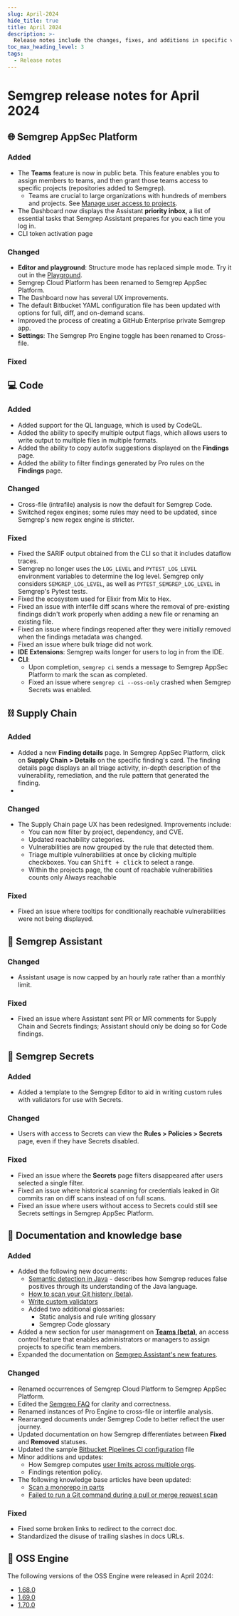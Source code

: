 ```yaml
---
slug: April-2024
hide_title: true
title: April 2024
description: >-
  Release notes include the changes, fixes, and additions in specific versions of Semgrep.
toc_max_heading_level: 3
tags:
  - Release notes
---
```


# Semgrep release notes for April 2024

## 🌐 Semgrep AppSec Platform

<!-- Sara -->

### Added

- The **Teams** feature is now in public beta. This feature enables you to assign members to teams, and then grant those teams access to specific projects (repositories added to Semgrep).
    - Teams are crucial to large organizations with hundreds of members and projects. See [<i class="fa-regular fa-file-lines"></i> Manage user access to projects](/deployment/team).
- The Dashboard now displays the Assistant **priority inbox**, a list of essential tasks that Semgrep Assistant prepares for you each time you log in. <!-- 13768 -->
- CLI token activation page <!--13660 -->

### Changed

- **Editor and playground**: Structure mode has replaced simple mode. Try it out in the [<i class="fas fa-external-link fa-xs"></i> Playground](https://semgrep.dev/playground/new).
- Semgrep Cloud Platform has been renamed to Semgrep AppSec Platform.
- The Dashboard now has several UX improvements.
- The default Bitbucket YAML configuration file has been updated with options for full, diff, and on-demand scans.
- Improved the process of creating a GitHub Enterprise private Semgrep app. <!-- 13675 -->
- **Settings**: The Semgrep Pro Engine toggle has been renamed to <i class="fa-solid fa-toggle-large-on"></i> Cross-file.

### Fixed

## 💻 Code

### Added

- Added support for the QL language, which is used by CodeQL.
- Added the ability to specify multiple output flags, which allows users to write output to multiple files in multiple formats.
- Added the ability to copy autofix suggestions displayed on the **Findings** page.
- Added the ability to filter findings generated by Pro rules on the **Findings** page.

### Changed

- Cross-file (intrafile) analysis is now the default for Semgrep Code.
- Switched regex engines; some rules may need to be updated, since Semgrep's new regex engine is stricter.

### Fixed

- Fixed the SARIF output obtained from the CLI so that it includes dataflow traces.
- Semgrep no longer uses the `LOG_LEVEL` and `PYTEST_LOG_LEVEL` environment variables to determine the log level. Semgrep only considers `SEMGREP_LOG_LEVEL`, as well as `PYTEST_SEMGREP_LOG_LEVEL` in Semgrep's Pytest tests.
- Fixed the ecosystem used for Elixir from Mix to Hex.
- Fixed an issue with interfile diff scans where the removal of pre-existing findings
didn't work properly when adding a new file or renaming an existing file.
- Fixed an issue where findings reopened after they were initially removed when the findings metadata was changed.
- Fixed an issue where bulk triage did not work.
- **IDE Extensions**: Semgrep waits longer for users to log in from the IDE.
- **CLI**:
  - Upon completion, `semgrep ci` sends a message to Semgrep AppSec Platform to mark the scan as completed.
  - Fixed an issue where `semgrep ci --oss-only` crashed when Semgrep Secrets was enabled.

## ⛓️  Supply Chain

### Added

- Added a new **Finding details** page. In Semgrep AppSec Platform, click on **Supply Chain > Details** on the specific finding's card. The finding details page displays an all triage activity, in-depth description of the vulnerability, remediation, and the rule pattern that generated the finding.  <!-- 13780 -->
-

### Changed

<!-- should we include the new UI for SCA  -->

- The Supply Chain page UX has been redesigned. Improvements include:
    - You can now filter by project, dependency, and CVE.
    - Updated reachability categories.
    - Vulnerabilities are now grouped by the rule that detected them.
    - Triage multiple vulnerabilities at once by clicking multiple <i class="fa-solid fa-square-check"></i> checkboxes. You can <kbd>Shift + click</kbd> to select a range.
    - Within the projects page, the count of reachable vulnerabilities counts only Always reachable <!-- 13645 -->

### Fixed

- Fixed an issue where tooltips for conditionally reachable vulnerabilities were not being displayed. <!-- 13775 -->

## 🤖 Semgrep Assistant

### Changed

- Assistant usage is now capped by an hourly rate rather than a monthly limit.

### Fixed

- Fixed an issue where Assistant sent PR or MR comments for Supply Chain and Secrets findings; Assistant should only be doing so for Code findings.

## 🔐 Semgrep Secrets

<!--
For Katie's draft
- Superseded rules
- Historical scans
- Custom rule-writing
-->

### Added

- Added a template to the Semgrep Editor to aid in writing custom rules with validators for use with Secrets.

### Changed

- Users with access to Secrets can view the **Rules > Policies > Secrets** page, even if they have Secrets disabled.

### Fixed

- Fixed an issue where the **Secrets** page filters disappeared after users selected a single filter.
- Fixed an issue where historical scanning for credentials leaked in Git commits ran on diff scans instead of on full scans.
- Fixed an issue where users without access to Secrets could still see Secrets settings in Semgrep AppSec Platform.

## 📝 Documentation and knowledge base

### Added

- Added the following new documents:
    - [<i class="fa-regular fa-file-lines"></i> Semantic detection in Java](/semgrep-code/java) - describes how Semgrep reduces false positives through its understanding of the Java language.
    - [<i class="fa-regular fa-file-lines"></i> How to scan your Git history (beta)](/semgrep-secrets/historical-scanning).
    - [<i class="fa-regular fa-file-lines"></i> Write custom validators](/semgrep-secrets/validators)
    - Added two additional glossaries:
        - Static analysis and rule writing glossary
        - Semgrep Code glossary
- Added a new section for user management on **[Teams (beta)](/deployment/teams)**, an access control feature that enables administrators or managers to assign projects to specific team members.
- Expanded the documentation on [Semgrep Assistant's new features](/semgrep-assistant/overview).

### Changed

- Renamed occurrences of Semgrep Cloud Platform to Semgrep AppSec Platform.
- Edited the [Semgrep FAQ](/faq) for clarity and correctness.
- Renamed instances of Pro Engine to cross-file or interfile analysis.
- Rearranged documents under Semgrep Code to better reflect the user journey.
- Updated documentation on how Semgrep differentiates between **Fixed** and **Removed** statuses.
- Updated the sample [Bitbucket Pipelines CI configuration](/semgrep-ci/sample-ci-configs#bitbucket-pipelines) file
- Minor additions and updates:
    - How Semgrep computes [user limits across multiple orgs](/usage-and-billing).
    - Findings retention policy.
- The following knowledge base articles have been updated:
    - [Scan a monorepo in parts](/kb/semgrep-ci/scan-monorepo-in-parts)
    - [Failed to run a Git command during a pull or merge request scan](/kb/semgrep-ci/git-command-errors)

### Fixed

- Fixed some broken links to redirect to the correct doc.
- Standardized the disuse of trailing slashes in docs URLs.

## 🔧 OSS Engine

The following versions of the OSS Engine were released in April 2024:

- [<i class="fas fa-external-link fa-xs"></i>1.68.0](https://github.com/semgrep/semgrep/releases/tag/v1.68.0)
- [<i class="fas fa-external-link fa-xs"></i>1.69.0](https://github.com/semgrep/semgrep/releases/tag/v1.69.0)
- [<i class="fas fa-external-link fa-xs"></i>1.70.0](https://github.com/semgrep/semgrep/releases/tag/v1.70.0)

